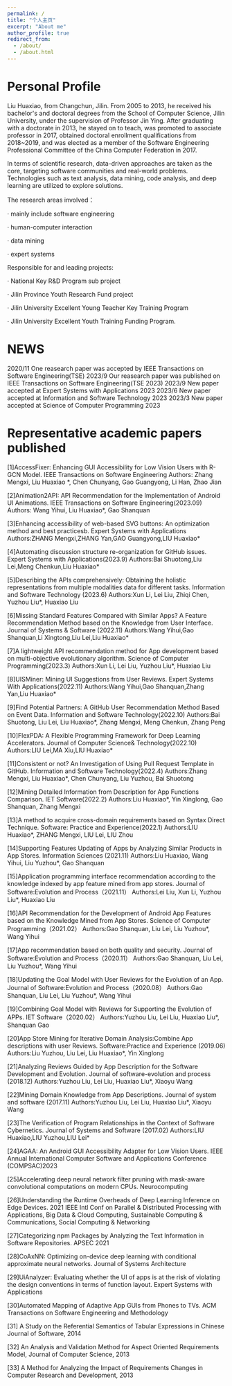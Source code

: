 ```yaml
---
permalink: /
title: "个人主页"
excerpt: "About me"
author_profile: true
redirect_from: 
  - /about/
  - /about.html
---
```

Personal Profile
======
Liu Huaxiao, from Changchun, Jilin.
From 2005 to 2013, he received his bachelor's and doctoral degrees from the School of Computer Science, Jilin University, under the supervision of Professor Jin Ying. After graduating with a doctorate in 2013, he stayed on to teach, was promoted to associate professor in 2017, obtained doctoral enrollment qualifications from 2018~2019, and was elected as a member of the Software Engineering Professional Committee of the China Computer Federation in 2017.

In terms of scientific research, data-driven approaches are taken as the core, targeting software communities and real-world problems. Technologies such as text analysis, data mining, code analysis, and deep learning are utilized to explore solutions.

The research areas involved：

 · mainly include software engineering
 
 · human-computer interaction

 · data mining
 
 · expert systems


Responsible for and leading projects:

· National Key R&D Program sub project

· Jilin Province Youth Research Fund project

· Jilin University Excellent Young Teacher Key Training Program

· Jilin University Excellent Youth Training Funding Program.


NEWS
======

2020/11     One reasearch paper was accepted by IEEE Transactions on Software Engineering(TSE)
2023/9      Our reasearch paper was published on IEEE Transactions on Software Engineering(TSE 2023)
2023/9      New paper accepted at Expert Systems with Applications 2023
2023/6      New paper accepted at Information and Software Technology 2023
2023/3      New paper accepted at Science of Computer Programming 2023

Representative academic papers published
======

[1]AccessFixer: Enhancing GUI Accessibility for Low Vision Users with R-GCN Model.  IEEE Transactions on Software Engineering
Authors: Zhang Mengxi, Liu Huaxiao *, Chen Chunyang, Gao Guangyong, Li Han, Zhao Jian

[2]Animation2API: API Recommendation for the Implementation of Android UI Animations.  IEEE Transactions on Software Engineering(2023.09)
Authors: Wang Yihui, Liu Huaxiao*, Gao Shanquan

[3]Enhancing accessibility of web-based SVG buttons: An optimization method and best practicesb.  Expert Systems with Applications 
Authors:ZHANG Mengxi,ZHANG Yan,GAO Guangyong,LIU Huaxiao*

[4]Automating discussion structure re-organization for GitHub issues.  Expert Systems with Applications(2023.9)
Authors:Bai Shuotong,Liu Lei,Meng Chenkun,Liu Huaxiao*

[5]Describing the APIs comprehensively: Obtaining the holistic representations from multiple modalities data for different tasks.  Information and Software Technology (2023.6)
Authors:Xun Li, Lei Liu, Zhiqi Chen, Yuzhou Liu*, Huaxiao Liu

[6]Missing Standard Features Compared with Similar Apps? A Feature Recommendation Method based on the Knowledge from User Interface.  Journal of Systems & Software (2022.11)
Authors:Wang Yihui,Gao Shanquan,Li Xingtong,Liu Lei,Liu Huaxiao*

[7]A lightweight API recommendation method for App development based on multi-objective evolutionary algorithm.  Science of Computer Programming(2023.3)
Authors:Xun Li, Lei Liu, Yuzhou Liu*, Huaxiao Liu

[8]UISMiner: Mining UI Suggestions from User Reviews.  Expert Systems With Applications(2022.11)
Authors:Wang Yihui,Gao Shanquan,Zhang Yan,Liu Huaxiao*

[9]Find Potential Partners: A GitHub User Recommendation Method Based on Event Data.  Information and Software Technology(2022.10)
Authors:Bai Shuotong, Liu Lei, Liu Huaxiao*, Zhang Mengxi, Meng Chenkun, Zhang Peng

[10]FlexPDA: A Flexible Programming Framework for Deep Learning Accelerators.  Journal of Computer Science& Technology(2022.10)
Authors:LIU Lei,MA Xiu,LIU Huaxiao*

[11]Consistent or not? An Investigation of Using Pull Request Template in GitHub.  Information and Software Technology(2022.4)
Authors:Zhang Mengxi, Liu Huaxiao*, Chen Chunyang, Liu Yuzhou, Bai Shuotong

[12]Mining Detailed Information from Description for App Functions Comparison.  IET Software(2022.2)
Authors:Liu Huaxiao*, Yin Xinglong, Gao Shanquan, Zhang Mengxi

[13]A method to acquire cross-domain requirements based on Syntax Direct Technique.  Software: Practice and Experience(2022.1)
Authors:LIU Huaxiao*, ZHANG Mengxi, LIU Lei, LIU Zhou

[14]Supporting Features Updating of Apps by Analyzing Similar Products in App Stores. Information Sciences  (2021.11)
Authors:Liu Huaxiao, Wang Yihui, Liu Yuzhou*, Gao Shanquan

[15]Application programming interface recommendation according to the knowledge indexed by app feature mined from app stores. Journal of Software:Evolution and Process（2021.11）
Authors:Lei Liu, Xun Li, Yuzhou Liu*, Huaxiao Liu

[16]API Recommendation for the Development of Android App Features based on the Knowledge Mined from App Stores. Science of Computer Programming（2021.02）
Authors:Gao Shanquan, Liu Lei, Liu Yuzhou*, Wang Yihui

[17]App recommendation based on both quality and security. Journal of Software:Evolution and Process（2020.11）
Authors:Gao Shanquan, Liu Lei, Liu Yuzhou*, Wang Yihui

[18]Updating the Goal Model with User Reviews for the Evolution of an App. Journal of Software:Evolution and Process（2020.08）
Authors:Gao Shanquan, Liu Lei, Liu Yuzhou*, Wang Yihui

[19]Combining Goal Model with Reviews for Supporting the Evolution of APPs. IET Software（2020.02）
Authors:Yuzhou Liu, Lei Liu, Huaxiao Liu*, Shanquan Gao

[20]App Store Mining for Iterative Domain Analysis:Combine App descriptions with user Reviews. Software:Practice and Experience (2019.06)
Authors:Liu Yuzhou, Liu Lei, Liu Huaxiao*, Yin Xinglong

[21]Analyzing Reviews Guided by App Description for the Software Development and Evolution. Journal of software-evolution and process (2018.12) 
Authors:Yuzhou Liu, Lei Liu, Huaxiao Liu*, Xiaoyu Wang

[22]Mining Domain Knowledge from App Descriptions. Journal of system and software (2017.11)
Authors:Yuzhou Liu, Lei Liu, Huaxiao Liu*, Xiaoyu Wang

[23]The Verification of Program Relationships in the Context of Software Cybernetics. Journal of Systems and Software (2017.02)
Authors:LIU Huaxiao,LIU Yuzhou,LIU Lei*

[24]AGAA: An Android GUI Accessibility Adapter for Low Vision Users.  IEEE Annual International Computer Software and Applications Conference (COMPSAC)2023

[25]Accelerating deep neural network filter pruning with mask-aware convolutional computations on modern CPUs.   Neurocomputing

[26]Understanding the Runtime Overheads of Deep Learning Inference on Edge Devices.  2021 IEEE Intl Conf on Parallel & Distributed Processing with Applications, Big Data & Cloud Computing, Sustainable Computing & Communications, Social Computing & Networking

[27]Categorizing npm Packages by Analyzing the Text Information in Software Repositories.  APSEC 2021

[28]CoAxNN: Optimizing on-device deep learning with conditional approximate neural networks.  Journal of Systems Architecture

[29]UiAnalyzer: Evaluating whether the UI of apps is at the risk of violating the design conventions in terms of function layout.  Expert Systems with Applications

[30]Automated Mapping of Adaptive App GUIs from Phones to TVs.   ACM Transactions on Software Engineering and Methodology

[31] A Study on the Referential Semantics of Tabular Expressions in Chinese Journal of Software, 2014

[32] An Analysis and Validation Method for Aspect Oriented Requirements Model, Journal of Computer Science, 2013

[33] A Method for Analyzing the Impact of Requirements Changes in Computer Research and Development, 2013 
